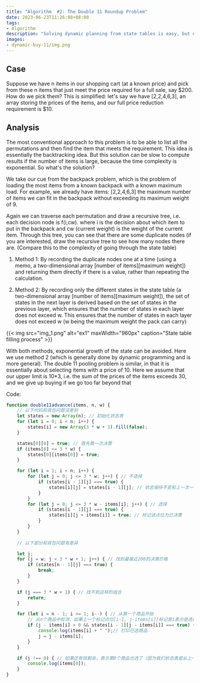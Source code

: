 ```yaml
---
title: "Algorithm  #2: The Double 11 Roundup Problem"
date: 2023-06-23T11:26:08+08:00
tags:
- Algorithm 
description: "Solving dynamic planning from state tables is easy, but not all dynamic planning problems can be solved with state tables"
images:
- dynamic-buy-11/img.png
---
```

## Case

Suppose we have n items in our shopping cart (at a known price) and pick from these n items that just meet the price required for a full sale, say $200. How do we pick them?
This is simplified: let's say we have [2,2,4,6,3], an array storing the prices of the items, and our full price reduction requirement is $10.

## Analysis

The most conventional approach to this problem is to be able to list all the permutations and then find the item that meets the requirement. This idea is essentially the backtracking idea.
But this solution can be slow to compute results if the number of items is large, because the time complexity is exponential. So what's the solution?

We take our cue from the backpack problem, which is the problem of loading the most items from a known backpack with a known maximum load.
For example, we already have items: [2,2,4,6,3] the maximum number of items we can fit in the backpack without exceeding its maximum weight of 9.

Again we can traverse each permutation and draw a recursive tree, i.e. each decision node is f(i,cw). where i is the decision about which item to put in the backpack and cw (current weight) is the weight of the current item.
Through this tree, you can see that there are some duplicate nodes (if you are interested, draw the recursive tree to see how many nodes there are. (Compare this to the complexity of going through the state table)


1. Method 1: By recording the duplicate nodes one at a time (using a memo, a two-dimensional array [number of items][maximum weight]) and returning them directly if there is a value, rather than repeating the calculation.

2. Method 2: By recording only the different states in the state table (a two-dimensional array [number of items][maximum weight]), the set of states in the next layer is derived based on the set of states in the previous layer, which ensures that the number of states in each layer does not exceed w.
   This ensures that the number of states in each layer does not exceed w (w being the maximum weight the pack can carry)

{{< img src="img_1.png" alt="ex1" maxWidth="960px" caption="State table filling process" >}}

With both methods, exponential growth of the state can be avoided. Here we use method 2 (which is generally done by dynamic programming and is more general).
The double 11 pooling problem is similar, in that it is essentially about selecting items with a price of 10. Here we assume that our upper limit is 10*3, i.e. the sum of the prices of the items exceeds 30, and we give up buying if we go too far beyond that



Code: 

```js
function double11advance(items, n, w) {
    // 以下代码和背包问题没差别
    let states = new Array(n); // 初始化状态表
    for (let i = 0; i < n; i++) {
        states[i] = new Array(3 * w + 1).fill(false);
    }

    states[0][0] = true; // 首先第一次决策
    if (items[0] <= 3 * w) {
        states[0][items[0]] = true;
    }

    for (let i = 1; i < n; i++) {
        for (let j = 0; j <= 3 * w; j++) { // 不选择
            if (states[i - 1][j] === true) {
                states[i][j] = states[i - 1][j]; // 状态保持不变和上一次一样
            }
        }
        for (let j = 0; j <= 3 * w - items[i]; j++) { // 选择
            if (states[i - 1][j] === true) {
                states[i][j + items[i]] = true; // 标记该点位为已决策
            }
        }
    }
    
    // 以下部分和背包问题有差异

    let j;
    for (j = w; j < 3 * w + 1; j++) { // 找到最接近200的决策价格
        if (states[n - 1][j] === true) {
            break;
        }
    }

    if (j === 3 * w + 1) { // 找不到这样的组合
        return;
    }

    for (let i = n - 1; i >= 1; i--) { // 从第一个商品开始
        // 从n个商品中检测，如果上一个标记点位[i-1, j-items[i]]标记是1表示是选择了该商品
        if (j - items[i] > 0 && states[i - 1][j - items[i]] === true) {
            console.log(items[i] + " ");// 打印已选商品
            j = j - items[i];
        }
    }

    if (j !== 0) { // 如果还有钱剩余，表示第0个商品也选了（因为我们状态表是从上一个状态推导到下一个）如果没有买第0个，到这里j == 0了，如果j不为0，说明买了第0个
        console.log(items[0]);
    }
}
```



